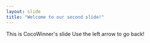 ```yaml
---
layout: slide
title: "Welcome to our second slide!"
---
```

This is CocoWinner's slide
Use the left arrow to go back!
